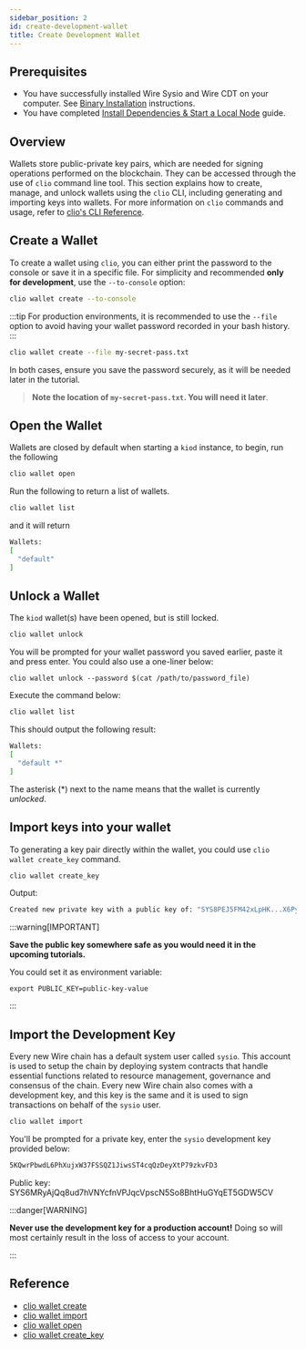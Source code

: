 ```yaml
---
sidebar_position: 2
id: create-development-wallet
title: Create Development Wallet
---
```



## Prerequisites

- You have successfully installed Wire Sysio and Wire CDT on your computer. See [Binary Installation](./install-dependencies.md#binary-installation) instructions.
- You have completed [Install Dependencies & Start a Local Node](./install-dependencies.md) guide.

## Overview

Wallets store public-private key pairs, which are needed for signing operations performed on the blockchain. They can be accessed through the use of `clio` command line tool. This section explains how to create, manage, and unlock wallets using the `clio` CLI, including generating and importing keys into wallets. For more information on `clio` commands and usage, refer to [clio's CLI Reference](../api-reference/tooling/clio/command-reference/index.md).

<!-- ## Prerequisites -->

## Create a Wallet

To create a wallet using `clio`, you can either print the password to the console or save it in a specific file. For simplicity and recommended **only for development**, use the `--to-console` option:

```bash
clio wallet create --to-console
```

:::tip
For production environments, it is recommended to use the `--file` option to avoid having your wallet password recorded in your bash history.
:::

```bash
clio wallet create --file my-secret-pass.txt
```

In both cases, ensure you save the password securely, as it will be needed later in the tutorial.

> **Note the location of `my-secret-pass.txt`. You will need it later**.

## Open the Wallet

Wallets are closed by default when starting a `kiod` instance, to begin, run the following

```bash
clio wallet open
```

Run the following to return a list of wallets.

```bash
clio wallet list
```

and it will return

```bash
Wallets:
[
  "default"
]
```

## Unlock a Wallet

The `kiod` wallet(s) have been opened, but is still locked.

```bash
clio wallet unlock
```

You will be prompted for your wallet password you saved earlier, paste it and press enter. You could also use a one-liner below:

`clio wallet unlock --password $(cat /path/to/password_file)`

Execute the command below:

```bash
clio wallet list
```

This should output the following result:

```bash
Wallets:
[
  "default *"
]
```

The asterisk (\*) next to the name means that the wallet is currently *unlocked*.

## Import keys into your wallet​

To generating a key pair directly within the wallet, you could use `clio wallet create_key` command.

```bash
clio wallet create_key
```

Output:

```bash
Created new private key with a public key of: "SYS8PEJ5FM42xLpHK...X6PymQu97KrGDJQY5Y"
```

:::warning[IMPORTANT]

**Save the public key somewhere safe as you would need it in the upcoming tutorials.**

You could set it as environment variable:

`export PUBLIC_KEY=public-key-value`

:::

## Import the Development Key​

Every new Wire chain has a default system user called `sysio`. This account is used to setup the chain by deploying system contracts that handle essential functions related to resource management, governance and consensus of the chain. Every new Wire chain also comes with a development key, and this key is the same and it is used to sign transactions on behalf of the `sysio` user.

```bash
clio wallet import
```

You'll be prompted for a private key, enter the `sysio` development key provided below:

```bash
5KQwrPbwdL6PhXujxW37FSSQZ1JiwsST4cqQzDeyXtP79zkvFD3
```

Public key: SYS6MRyAjQq8ud7hVNYcfnVPJqcVpscN5So8BhtHuGYqET5GDW5CV

:::danger[WARNING]

**Never use the development key for a production account!** Doing so will most certainly result in the loss of access to your account.

:::

## Reference

- [clio wallet create](/docs/api-reference/tooling/clio/command-reference/wallet/create.md)
- [clio wallet import](/docs/api-reference/tooling/clio/command-reference/wallet/import.md)
- [clio wallet open](/docs/api-reference/tooling/clio/command-reference/wallet/open.md)
- [clio wallet create_key](/docs/api-reference/tooling/clio/command-reference/wallet/create-key.md)
